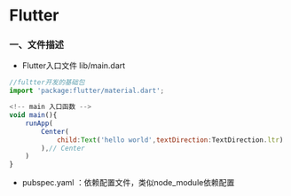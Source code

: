 # Flutter

### 一、文件描述

- Flutter入口文件 lib/main.dart

```javascript
//fultter开发的基础包
import 'package:flutter/material.dart';

<!-- main 入口函数 -->
void main(){
    runApp(
    	Center(
        	child:Text('hello world',textDirection:TextDirection.ltr)
        ),// Center
    )
}
```

- pubspec.yaml ：依赖配置文件，类似node_module依赖配置
